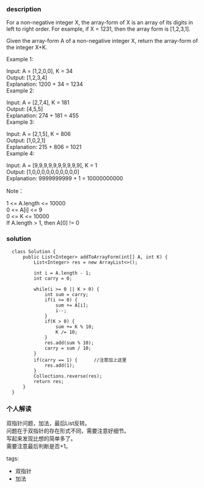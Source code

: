 ### description    
  For a non-negative integer X, the array-form of X is an array of its digits in left to right order.  For example, if X = 1231, then the array form is [1,2,3,1].  
    
  Given the array-form A of a non-negative integer X, return the array-form of the integer X+K.  
    
     
    
  Example 1:  
    
  Input: A = [1,2,0,0], K = 34  
  Output: [1,2,3,4]  
  Explanation: 1200 + 34 = 1234  
  Example 2:  
    
  Input: A = [2,7,4], K = 181  
  Output: [4,5,5]  
  Explanation: 274 + 181 = 455  
  Example 3:  
    
  Input: A = [2,1,5], K = 806  
  Output: [1,0,2,1]  
  Explanation: 215 + 806 = 1021  
  Example 4:  
    
  Input: A = [9,9,9,9,9,9,9,9,9,9], K = 1  
  Output: [1,0,0,0,0,0,0,0,0,0,0]  
  Explanation: 9999999999 + 1 = 10000000000  
     
    
  Note：  
    
  1 <= A.length <= 10000  
  0 <= A[i] <= 9  
  0 <= K <= 10000  
  If A.length > 1, then A[0] != 0  
    
### solution    
```    
  class Solution {  
      public List<Integer> addToArrayForm(int[] A, int K) {  
          List<Integer> res = new ArrayList<>();  
    
          int i = A.length - 1;  
          int carry = 0;  
    
          while(i >= 0 || K > 0) {  
              int sum = carry;  
              if(i >= 0) {  
                  sum += A[i];  
                  i--;  
              }  
              if(K > 0) {  
                  sum += K % 10;  
                  K /= 10;  
              }  
              res.add(sum % 10);  
              carry = sum / 10;  
          }  
          if(carry == 1) {      //注意加上这里  
              res.add(1);  
          }  
          Collections.reverse(res);  
          return res;  
      }  
  }  
```    
    
### 个人解读    
  双指针问题，加法，最后List反转。  
  问题在于双指针的存在形式不同，需要注意好细节。  
  写起来发现比想的简单多了。  
  需要注意最后判断是否+1。  
    
tags:    
  -  双指针  
  -  加法  
